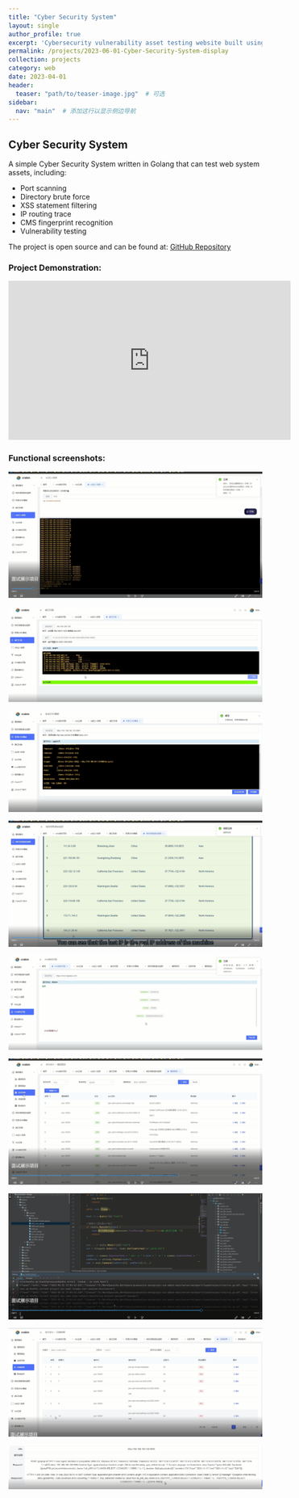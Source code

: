 ```yaml
---
title: "Cyber Security System"
layout: single
author_profile: true
excerpt: 'Cybersecurity vulnerability asset testing website built using Goland'
permalink: /projects/2023-06-01-Cyber-Security-System-display
collection: projects
category: web
date: 2023-04-01
header:
  teaser: "path/to/teaser-image.jpg"  # 可选
sidebar:
  nav: "main"  # 添加这行以显示侧边导航
---
```


## Cyber Security System

A simple Cyber Security System written in Golang that can test web system assets, including:

- Port scanning
- Directory brute force
- XSS statement filtering
- IP routing trace
- CMS fingerprint recognition
- Vulnerability testing

The project is open source and can be found at: [GitHub Repository](https://github.com/crabin/graduation-design)

### Project Demonstration:

<iframe width="560" height="315" src="https://www.youtube.com/embed/0xJkauMfK5I" frameborder="0" allow="accelerometer; autoplay; encrypted-media; gyroscope; picture-in-picture" allowfullscreen></iframe>

### Functional screenshots:

![image](https://raw.githubusercontent.com/crabin/graduation-design/refs/heads/master/images/1.png)

![image](https://raw.githubusercontent.com/crabin/graduation-design/refs/heads/master/images/2.png)

![image](https://raw.githubusercontent.com/crabin/graduation-design/refs/heads/master/images/3.png)

![image](https://raw.githubusercontent.com/crabin/graduation-design/refs/heads/master/images/4.png)

![image](https://raw.githubusercontent.com/crabin/graduation-design/refs/heads/master/images/5.png)

![image](https://raw.githubusercontent.com/crabin/graduation-design/refs/heads/master/images/6.png)

![image](https://raw.githubusercontent.com/crabin/graduation-design/refs/heads/master/images/7.png)

![image](https://raw.githubusercontent.com/crabin/graduation-design/refs/heads/master/images/8.png)

![image](https://raw.githubusercontent.com/crabin/graduation-design/refs/heads/master/images/9.png)
